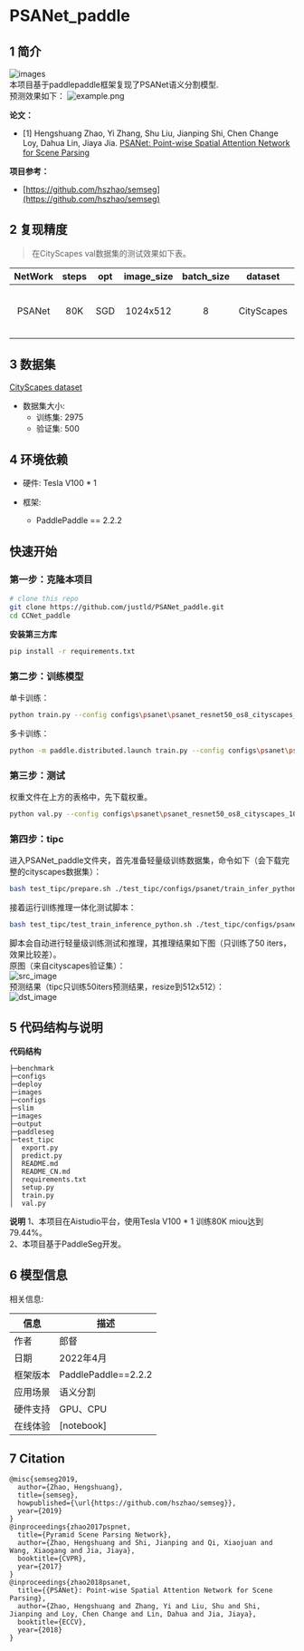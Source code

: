 # PSANet_paddle


## 1 简介
![images](images/network.png)  
本项目基于paddlepaddle框架复现了PSANet语义分割模型.  
预测效果如下：
![example.png](images/example.png)

**论文：**
- [1] Hengshuang Zhao, Yi Zhang, Shu Liu, Jianping Shi, Chen Change Loy, Dahua Lin, Jiaya Jia. [PSANet: Point-wise Spatial Attention Network for Scene Parsing](https://hszhao.github.io/papers/eccv18_psanet.pdf)

**项目参考：**
- [https://github.com/hszhao/semseg](https://github.com/hszhao/semseg)

## 2 复现精度
>在CityScapes val数据集的测试效果如下表。


| NetWork | steps |opt| image_size | batch_size |dataset|memory| card |  mIou  |                               config                               |                             weight                             |             log             |
|:-------:|:-----:| :---: |:----------:|:----------:| :---: | :---: |:----:|:------:|:------------------------------------------------------------------:|:--------------------------------------------------------------:|:---------------------------:|
| PSANet  |  80K  |SGD|  1024x512  |     8      |CityScapes|32G|  1   | 79.44% | [psanet_resnet50_os8_cityscapes_1024x512_80k.yml](configs\psanet\psanet_resnet50_os8_cityscapes_1024x512_80k.yml) | [weight 提取码：pg32](https://pan.baidu.com/s/1NyLO4nWggNOcVsif3Gj0aQ) | [log](train_log/trainer-log.txt) |

## 3 数据集
[CityScapes dataset](https://www.cityscapes-dataset.com/)

- 数据集大小:
    - 训练集: 2975
    - 验证集: 500

## 4 环境依赖
- 硬件: Tesla V100 * 1

- 框架:
    - PaddlePaddle == 2.2.2


## 快速开始

### 第一步：克隆本项目
```bash
# clone this repo
git clone https://github.com/justld/PSANet_paddle.git
cd CCNet_paddle
```

**安装第三方库**
```bash
pip install -r requirements.txt
```


### 第二步：训练模型

单卡训练：
```bash
python train.py --config configs\psanet\psanet_resnet50_os8_cityscapes_1024x512_80k.yml  --do_eval --use_vdl --log_iter 100 --save_interval 4000 --save_dir output
```
多卡训练：
```bash
python -m paddle.distributed.launch train.py --config configs\psanet\psanet_resnet50_os8_cityscapes_1024x512_80k.yml  --do_eval --use_vdl --log_iter 100 --save_interval 1000 --save_dir output
```

### 第三步：测试
权重文件在上方的表格中，先下载权重。
```bash
python val.py --config configs\psanet\psanet_resnet50_os8_cityscapes_1024x512_80k.yml --model_path {your_model_path}
```

### 第四步：tipc
进入PSANet_paddle文件夹，首先准备轻量级训练数据集，命令如下（会下载完整的cityscapes数据集）：
```bash
bash test_tipc/prepare.sh ./test_tipc/configs/psanet/train_infer_python.txt 'lite_train_lite_infer'
```
接着运行训练推理一体化测试脚本：
```bash
bash test_tipc/test_train_inference_python.sh ./test_tipc/configs/psanet/train_infer_python.txt 'lite_train_lite_infer'
```
脚本会自动进行轻量级训练测试和推理，其推理结果如下图（只训练了50 iters，效果比较差）。  
原图（来自cityscapes验证集）：  
![src_image](images/image.png)  
预测结果（tipc只训练50iters预测结果，resize到512x512）：  
![dst_image](images/label.png)  


## 5 代码结构与说明
**代码结构**
```
├─benchmark  
├─configs  
├─deploy  
├─images  
├─configs  
├─slim  
├─images  
├─output  
├─paddleseg  
├─test_tipc  
│  export.py  
│  predict.py  
│  README.md  
│  README_CN.md  
│  requirements.txt  
│  setup.py  
│  train.py  
│  val.py  
```
**说明**
1、本项目在Aistudio平台，使用Tesla V100 * 1 训练80K miou达到79.44%。  
2、本项目基于PaddleSeg开发。  

## 6 模型信息

相关信息:

| 信息 | 描述                                                                                                                                              |
| --- |-------------------------------------------------------------------------------------------------------------------------------------------------|
| 作者 | 郎督                                                                                                                                              |
| 日期 | 2022年4月                                                                                                                                         |
| 框架版本 | PaddlePaddle==2.2.2                                                                                                                             |
| 应用场景 | 语义分割                                                                                                                                            |
| 硬件支持 | GPU、CPU                                                                                                                                         |
| 在线体验 | [notebook] |


## 7 Citation
```
@misc{semseg2019,
  author={Zhao, Hengshuang},
  title={semseg},
  howpublished={\url{https://github.com/hszhao/semseg}},
  year={2019}
}
@inproceedings{zhao2017pspnet,
  title={Pyramid Scene Parsing Network},
  author={Zhao, Hengshuang and Shi, Jianping and Qi, Xiaojuan and Wang, Xiaogang and Jia, Jiaya},
  booktitle={CVPR},
  year={2017}
}
@inproceedings{zhao2018psanet,
  title={{PSANet}: Point-wise Spatial Attention Network for Scene Parsing},
  author={Zhao, Hengshuang and Zhang, Yi and Liu, Shu and Shi, Jianping and Loy, Chen Change and Lin, Dahua and Jia, Jiaya},
  booktitle={ECCV},
  year={2018}
}
```


